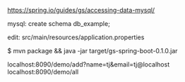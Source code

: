 https://spring.io/guides/gs/accessing-data-mysql/

mysql:
create schema db_example;

edit:
src/main/resources/application.properties

$ mvn package && java -jar target/gs-spring-boot-0.1.0.jar


localhost:8090/demo/add?name=tj&email=tj@localhost
localhost:8090/demo/all
